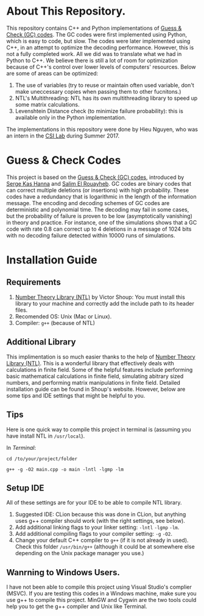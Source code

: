 # About This Repository.
This repository contains C++ and Python implementations of [Guess & Check (GC) codes](https://arxiv.org/abs/1705.09569). The GC codes were first implemented using Python, which is easy to code, but slow. The codes were later implemented using C++, in an attempt to optimize the decoding performance. However, this is not a fully completed work. All we did was to translate what we had in Python to C++. We believe there is still a lot of room for optimization because of C++'s control over lower levels of computers' resources. Below are some of areas can be optimized:
1. The use of variables (try to reuse or maintain often used variable, don't make uneccessary copies when passing them to other fucnitons.)
2. NTL's Multithreading: NTL has its own multithreading library to speed up some matrix calculations.
3. Levenshtein Distance check (to minimize failure probability): this is available only in the Python implementation.

The implementations in this repository were done by Hieu Nguyen, who was an intern in the [CSI Lab](http://eceweb1.rutgers.edu/csi/CSILab.html) during Summer 2017.
# Guess & Check Codes
This project is based on the [Guess & Check (GC) codes](https://arxiv.org/abs/1705.09569), introduced by [Serge Kas Hanna](http://www.eden.rutgers.edu/~sk1976/) and [Salim El Rouayheb](http://eceweb1.rutgers.edu/csi/). GC codes are binary codes that can correct multiple deletions (or insertions) with high probability. These codes have a redundancy that is logarithmic in the length of the information message. The encoding and decoding schemes of GC codes are deterministic and polynomial time. The decoding may fail in some cases, but the probability of failure is proven to be low (asymptotically vanishing) in theory and practice. For instance, one of the simulations shows that a GC code with rate 0.8 can correct up to 4 deletions in a message of 1024 bits with no decoding failure detected within 10000 runs of simulations.
# Installation Guide
## Requirements
1. [Number Theory Library (NTL)](http://www.shoup.net/ntl/) by Victor Shoup: You must install this library to your machine and correctly add the include path to its header files.
2. Recomended OS: Unix (Mac or Linux).
3. Compiler: `g++` (because of NTL)
## Additional Library
This implimentation is so much easier thanks to the help of [Number Theory Library (NTL)](http://www.shoup.net/ntl/).
This is a wonderful library that effectively deals with calculations in finite field.
Some of the helpful features include performing basic mathematical calculations in finite field, simulating abitrary sized numbers, and performing matrix manipulations in finite field. 
Detailed installation guide can be found in Shoup's website. However, below are some tips and IDE settings that might be helpful to you.
## Tips
Here is one quick way to compile this project in terminal is (assuming you have install NTL in `/usr/local`).

In *Terminal*:
```
cd /to/your/project/folder
```
```
g++ -g -O2 main.cpp -o main -lntl -lgmp -lm
```
## Setup IDE
All of these settings are for your IDE to be able to compile NTL library.
1. Suggested IDE: CLion because this was done in CLion, but anything uses g++ compiler should work (with the right settings, see below).
2. Add additional linking flags to your linker setting: `-lntl` `-lgmp` `-lm`.
3. Add additional compiling flags to your compiler setting: `-g` `-O2`.
4. Change your default C++ compiler to `g++` (if it is not already in used). Check this folder `/usr/bin/g++` (although it could be at somewhere else depending on the Unix package manager you use.)

## Wanrning to Windows Users.
I have not been able to compile this project using Visual Studio's complier (MSVC). If you are testing this codes in a Windows machine, make sure you use g++ to compile this project. MinGW and Cygwin are the two tools could help you to get the g++ compiler and Unix like Terminal.
